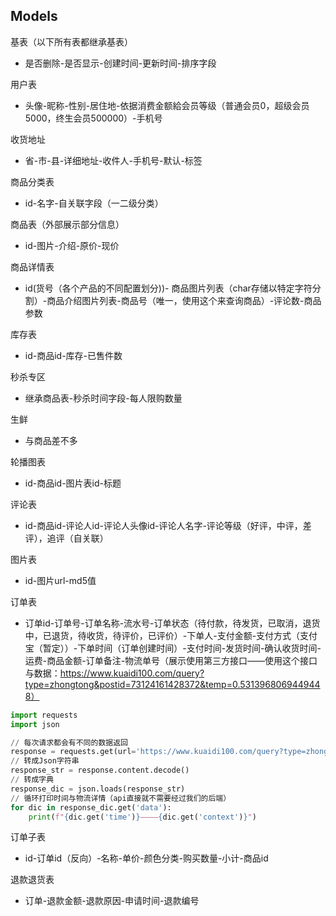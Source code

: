## Models

基表（以下所有表都继承基表）

* 是否删除-是否显示-创建时间-更新时间-排序字段

用户表

* 头像-昵称-性别-居住地-依据消费金额給会员等级（普通会员0，超级会员5000，终生会员500000）-手机号

收货地址

* 省-市-县-详细地址-收件人-手机号-默认-标签

商品分类表

* id-名字-自关联字段（一二级分类）

商品表（外部展示部分信息）

* id-图片-介绍-原价-现价

商品详情表

* id(货号（各个产品的不同配置划分))- 商品图片列表（char存储以特定字符分割）-商品介绍图片列表-商品号（唯一，使用这个来查询商品）-评论数-商品参数

库存表

* id-商品id-库存-已售件数

秒杀专区

* 继承商品表-秒杀时间字段-每人限购数量

生鲜

* 与商品差不多

轮播图表

* id-商品id-图片表id-标题

评论表

* id-商品id-评论人id-评论人头像id-评论人名字-评论等级（好评，中评，差评），追评（自关联）

图片表

* id-图片url-md5值

订单表

* 订单id-订单号-订单名称-流水号-订单状态（待付款，待发货，已取消，退货中，已退货，待收货，待评价，已评价）-下单人-支付金额-支付方式（支付宝（暂定））-下单时间（订单创建时间）-支付时间-发货时间-确认收货时间-运费-商品金额-订单备注-物流单号（展示使用第三方接口——使用这个接口与数据：https://www.kuaidi100.com/query?type=zhongtong&postid=73124161428372&temp=0.5313968069449448）

```python
import requests
import json

// 每次请求都会有不同的数据返回
response = requests.get(url='https://www.kuaidi100.com/query?type=zhongtong&postid=73124161428372&temp=0.5313968069449448')
// 转成Json字符串
response_str = response.content.decode()
// 转成字典
response_dic = json.loads(response_str)
// 循环打印时间与物流详情（api直接就不需要经过我们的后端）
for dic in response_dic.get('data'):
    print(f"{dic.get('time')}————{dic.get('context')}")
```

订单子表

* id-订单id（反向）-名称-单价-颜色分类-购买数量-小计-商品id

退款退货表

* 订单-退款金额-退款原因-申请时间-退款编号